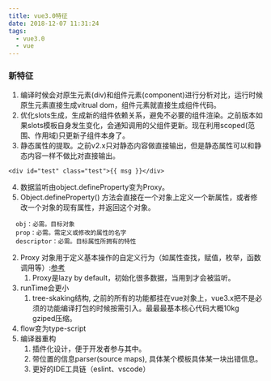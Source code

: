 ```yaml
---
title: vue3.0特征
date: 2018-12-07 11:31:24
tags:
  - vue3.0
  - vue 
---
```

### 新特征
1. 编译时候会对原生元素(div)和组件元素(component)进行分析对比，运行时候原生元素直接生成vitrual dom，组件元素就直接生成组件代码。
2. 优化slots生成，生成新的组件依赖关系，避免不必要的组件渲染。之前版本如果slots模板自身发生变化，会通知调用的父组件更新。现在利用scoped(范围、作用域)只更新子组件本身了。
3. 静态属性的提取。之前v2.x只对静态内容做直接输出，但是静态属性可以和静态内容一样不做比对直接输出。
```
<div id="test" class="test">{{ msg }}</div>
```
4. 数据监听由object.defineProperty变为Proxy。
  1. Object.defineProperty() 方法会直接在一个对象上定义一个新属性，或者修改一个对象的现有属性，并返回这个对象。
  ```
    obj：必需。目标对象 
    prop：必需。需定义或修改的属性的名字
    descriptor：必需。目标属性所拥有的特性
  ```
  2. Proxy 对象用于定义基本操作的自定义行为（如属性查找，赋值，枚举，函数调用等）:[参考](https://developer.mozilla.org/zh-CN/docs/Web/JavaScript/Reference/Global_Objects/Proxy)
     1. Proxy是lazy by default，初始化很多数据，当用到才会被监听。
5. runTime会更小  
   1. tree-skaking结构, 之前的所有的功能都挂在vue对象上，vue3.x把不是必须的功能编译打包的时候按需引入。最最最基本核心代码大概10kg gziped压缩。
6. flow变为type-script
7. 编译器重构
   1. 插件化设计，便于开发者参与其中。
   2. 带位置的信息parser(source maps), 具体某个模板具体某一块出错信息。
   3. 更好的IDE工具链（eslint、vscode）
